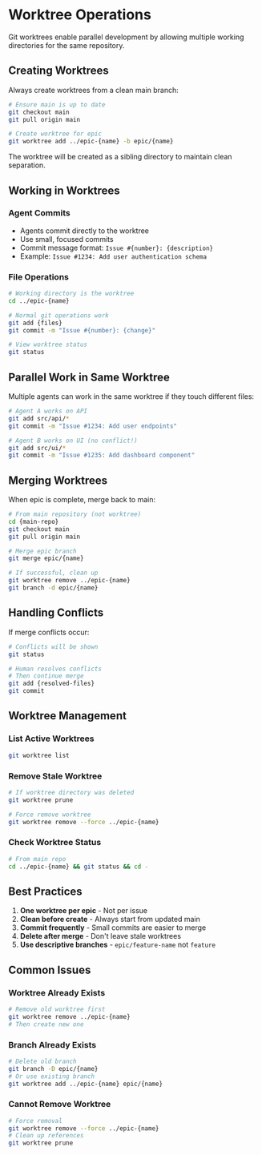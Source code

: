 # Worktree Operations

Git worktrees enable parallel development by allowing multiple working directories for the same repository.

## Creating Worktrees

Always create worktrees from a clean main branch:

```bash
# Ensure main is up to date
git checkout main
git pull origin main

# Create worktree for epic
git worktree add ../epic-{name} -b epic/{name}
```

The worktree will be created as a sibling directory to maintain clean separation.

## Working in Worktrees

### Agent Commits

- Agents commit directly to the worktree
- Use small, focused commits
- Commit message format: `Issue #{number}: {description}`
- Example: `Issue #1234: Add user authentication schema`

### File Operations

```bash
# Working directory is the worktree
cd ../epic-{name}

# Normal git operations work
git add {files}
git commit -m "Issue #{number}: {change}"

# View worktree status
git status
```

## Parallel Work in Same Worktree

Multiple agents can work in the same worktree if they touch different files:

```bash
# Agent A works on API
git add src/api/*
git commit -m "Issue #1234: Add user endpoints"

# Agent B works on UI (no conflict!)
git add src/ui/*
git commit -m "Issue #1235: Add dashboard component"
```

## Merging Worktrees

When epic is complete, merge back to main:

```bash
# From main repository (not worktree)
cd {main-repo}
git checkout main
git pull origin main

# Merge epic branch
git merge epic/{name}

# If successful, clean up
git worktree remove ../epic-{name}
git branch -d epic/{name}
```

## Handling Conflicts

If merge conflicts occur:

```bash
# Conflicts will be shown
git status

# Human resolves conflicts
# Then continue merge
git add {resolved-files}
git commit
```

## Worktree Management

### List Active Worktrees

```bash
git worktree list
```

### Remove Stale Worktree

```bash
# If worktree directory was deleted
git worktree prune

# Force remove worktree
git worktree remove --force ../epic-{name}
```

### Check Worktree Status

```bash
# From main repo
cd ../epic-{name} && git status && cd -
```

## Best Practices

1. **One worktree per epic** - Not per issue
2. **Clean before create** - Always start from updated main
3. **Commit frequently** - Small commits are easier to merge
4. **Delete after merge** - Don't leave stale worktrees
5. **Use descriptive branches** - `epic/feature-name` not `feature`

## Common Issues

### Worktree Already Exists

```bash
# Remove old worktree first
git worktree remove ../epic-{name}
# Then create new one
```

### Branch Already Exists

```bash
# Delete old branch
git branch -D epic/{name}
# Or use existing branch
git worktree add ../epic-{name} epic/{name}
```

### Cannot Remove Worktree

```bash
# Force removal
git worktree remove --force ../epic-{name}
# Clean up references
git worktree prune
```

